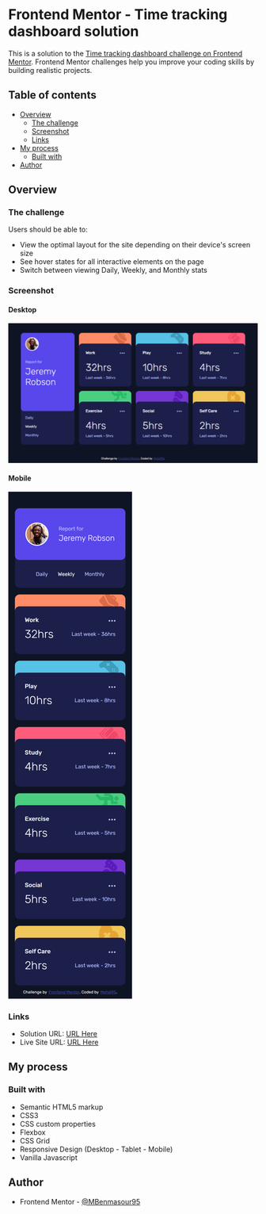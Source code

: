 # Frontend Mentor - Time tracking dashboard solution

This is a solution to the [Time tracking dashboard challenge on Frontend Mentor](https://www.frontendmentor.io/challenges/time-tracking-dashboard-UIQ7167Jw). Frontend Mentor challenges help you improve your coding skills by building realistic projects.

## Table of contents

- [Overview](#overview)
  - [The challenge](#the-challenge)
  - [Screenshot](#screenshot)
  - [Links](#links)
- [My process](#my-process)
  - [Built with](#built-with)
- [Author](#author)

## Overview

### The challenge

Users should be able to:

- View the optimal layout for the site depending on their device's screen size
- See hover states for all interactive elements on the page
- Switch between viewing Daily, Weekly, and Monthly stats

### Screenshot

#### Desktop

![desktop](./screenshots/desktop.png)

#### Mobile

![mobile](./screenshots/mobile.png)

### Links

- Solution URL: [ URL Here](https://your-solution-url.com)
- Live Site URL: [ URL Here](https://your-live-site-url.com)

## My process

### Built with

- Semantic HTML5 markup
- CSS3
- CSS custom properties
- Flexbox
- CSS Grid
- Responsive Design (Desktop - Tablet - Mobile)
- Vanilla Javascript

## Author

- Frontend Mentor - [@MBenmasour95](https://www.frontendmentor.io/profile/MBenmasour95)
